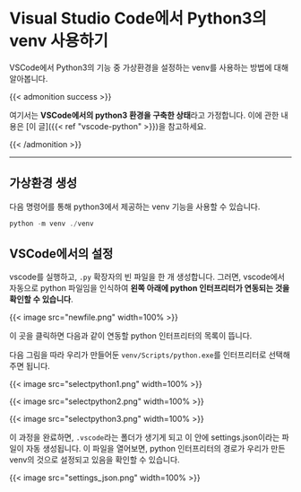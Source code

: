 # Visual Studio Code에서 Python3의 venv 사용하기


VSCode에서 Python3의 기능 중 가상환경을 설정하는 venv를 사용하는 방법에 대해 알아봅니다.



<!--more-->



{{< admonition success >}}

여기서는 <b>VSCode에서의 python3 환경을 구축한 상태</b>라고 가정합니다. 이에 관한 내용은 [이 글]({{< ref "vscode-python" >}})을 참고하세요.

{{< /admonition >}}

---

## 가상환경 생성

다음 명령어를 통해 python3에서 제공하는 venv 기능을 사용할 수 있습니다.

```powershell
python -m venv ./venv
```



## VSCode에서의 설정

vscode를 실행하고, `.py` 확장자의 빈 파일을 한 개 생성합니다. 그러면, vscode에서 자동으로 python 파일임을 인식하여 **왼쪽 아래에 python 인터프리터가 연동되는 것을 확인할 수 있습니다**.

{{< image src="newfile.png" width=100% >}}

이 곳을 클릭하면 다음과 같이 연동할 python 인터프리터의 목록이 뜹니다.

다음 그림을 따라 우리가 만들어둔 `venv/Scripts/python.exe`를 인터프리터로 선택해주면 됩니다.

{{< image src="selectpython1.png" width=100% >}}

{{< image src="selectpython2.png" width=100% >}}

{{< image src="selectpython3.png" width=100% >}}

이 과정을 완료하면, `.vscode`라는 폴더가 생기게 되고 이 안에 settings.json이라는 파일이 자동 생성됩니다. 이 파일을 열어보면, python 인터프리터의 경로가 우리가 만든 venv의 것으로 설정되고 있음을 확인할 수 있습니다.

{{< image src="settings_json.png" width=100% >}}


